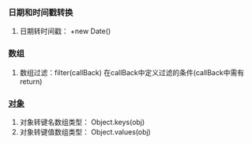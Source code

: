 ### 日期和时间戳转换

1. 日期转时间戳： +new Date()

### 数组

1. 数组过滤：filter(callBack) 在callBack中定义过滤的条件(callBack中需有return)

### [对象](http://blog.csdn.net/qq_30100043/article/details/53424346)

1. 对象转键名数组类型： Object.keys(obj)
2. 对象转键值数组类型： Object.values(obj)


